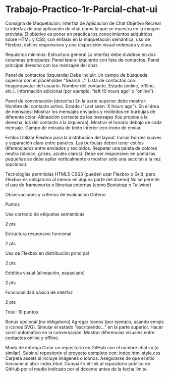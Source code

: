 # Trabajo-Practico-1r-Parcial-chat-ui
Consigna de Maquetación: Interfaz de Aplicación de Chat Objetivo Recrear la interfaz de una aplicación de chat como la que se muestra en la imagen provista. El objetivo es poner en práctica los conocimientos adquiridos sobre HTML y CSS, con énfasis en la maquetación semántica, uso de Flexbox, estilos responsivos y una disposición visual ordenada y clara.

Requisitos mínimos: Estructura general La interfaz debe dividirse en dos columnas principales: Panel lateral izquierdo con lista de contactos. Panel principal derecho con los mensajes del chat.

Panel de contactos (izquierda) Debe incluir: Un campo de búsqueda superior con el placeholder "Search...". Lista de contactos con: Imagen/avatar del usuario.
Nombre del contacto.
Estado (online, offline, etc.).
Información adicional (por ejemplo, “left 10 hours ago” o “online”).

Panel de conversación (derecha) En la parte superior debe mostrar: Nombre del contacto activo. Estado ("Last seen: X hours ago").
En el área de mensajes: Mostrar los mensajes enviados y recibidos en burbujas de diferente color.
Alineación correcta de los mensajes (los propios a la derecha, los del contacto a la izquierda).
Mostrar el horario debajo de cada mensaje.
Campo de entrada de texto inferior con ícono de enviar.

Estilos 
Utilizar Flexbox para la distribución del layout.
Incluir bordes suaves y separación clara entre paneles.
Las burbujas deben tener estilos diferenciados entre enviados y recibidos.
Respetar una paleta de colores neutra (blanco, grises, azules claros).
Debe ser responsive: en pantallas pequeñas se debe apilar verticalmente o mostrar solo una sección a la vez (opcional).

Tecnologías permitidas HTML5 CSS3 (pueden usar Flexbox o Grid, pero Flexbox es obligatorio al menos en alguna parte del diseño) No se permite el uso de frameworks o librerías externas (como Bootstrap o Tailwind)

Observaciones y criterios de evaluación Criterio

Puntos

Uso correcto de etiquetas semánticas

2 pts

Estructura responsive funcional

2 pts

Uso de Flexbox en distribución principal

2 pts

Estética visual (alineación, espaciado)

2 pts

Funcionalidad básica de interfaz

2 pts

Total: 10 puntos

Bonus opcional (no obligatorio) Agregar íconos (por ejemplo, usando emojis o íconos SVG). Simular el estado “escribiendo...” en la parte superior. Hacer scroll automático en la conversación. Mostrar diferencias visuales entre contactos online y offline.

Modo de entrega Crear un repositorio en GitHub con el nombre chat-ui (o similar). Subir al repositorio el proyecto completo con: index.html style.css Carpeta assets si incluye imágenes o íconos. Asegurarse de que el sitio funcione al abrir index.html. Compartir el link al repositorio público de GitHub por el medio indicado por el docente antes de la fecha límite.